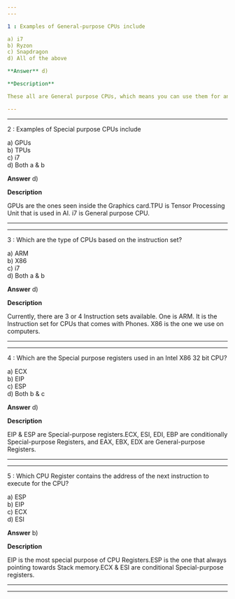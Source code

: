 ```yaml
---
---

1 : Examples of General-purpose CPUs include  

a) i7  
b) Ryzon  
c) Snapdragon  
d) All of the above  

**Answer** d) 

**Description**  

These all are General purpose CPUs, which means you can use them for any type of calculation.

---
```

---

2 : Examples of Special purpose CPUs include  

a) GPUs  
b) TPUs  
c) i7  
d) Both a & b  

**Answer** d) 

**Description**  

GPUs are the ones seen inside the Graphics card.TPU is Tensor Processing Unit that is used in AI. i7 is General purpose CPU.

---
---

3 : Which are the type of CPUs based on the instruction set?  

a) ARM  
b) X86  
c) i7  
d) Both a & b  

**Answer** d) 

**Description**  

Currently, there are 3 or 4 Instruction sets available. One is ARM. It is the Instruction set for CPUs that comes with Phones. X86 is the one we use on computers.

---
---

4 : Which are the Special purpose registers used in an Intel X86 32 bit CPU?  

a) ECX  
b) EIP  
c) ESP  
d) Both b & c

**Answer** d) 

**Description**  

EIP & ESP are Special-purpose registers.ECX, ESI, EDI, EBP are conditionally Special-purpose Registers, and EAX, EBX, EDX are General-purpose Registers.

---
---

5 : Which CPU Register contains the address of the next instruction to execute for the CPU?  

a) ESP  
b) EIP  
c) ECX  
d) ESI  

**Answer** b) 

**Description**  

EIP is the most special purpose of CPU Registers.ESP is the one that always pointing towards Stack memory.ECX & ESI are conditional Special-purpose registers.

---
---
